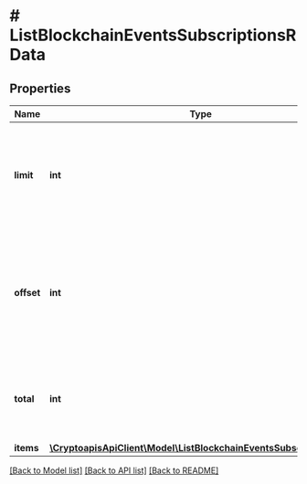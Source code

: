 # # ListBlockchainEventsSubscriptionsRData

## Properties

Name | Type | Description | Notes
------------ | ------------- | ------------- | -------------
**limit** | **int** | Defines how many items should be returned in the response per page basis. |
**offset** | **int** | The starting index of the response items, i.e. where the response should start listing the returned items. |
**total** | **int** | Defines the total number of items returned in the response. |
**items** | [**\CryptoapisApiClient\Model\ListBlockchainEventsSubscriptionsRI[]**](ListBlockchainEventsSubscriptionsRI.md) |  |

[[Back to Model list]](../../README.md#models) [[Back to API list]](../../README.md#endpoints) [[Back to README]](../../README.md)
